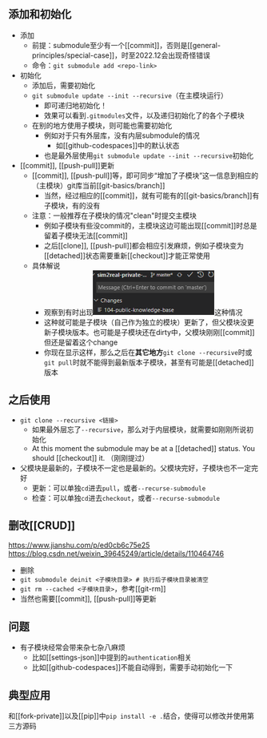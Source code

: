 ## 添加和初始化
- 添加
  - 前提：submodule至少有一个[[commit]]，否则是[[general-principles/special-case]]，时至2022.12会出现奇怪错误
  - 命令：`git submodule add <repo-link>`
- 初始化
  - 添加后，需要初始化
  - `git submodule update --init --recursive`（在主模块运行）
    - 即可递归地初始化！
    - 效果可以看到`.gitmodules`文件，以及递归初始化了的各个子模块
  - 在别的地方使用子模块，则可能也需要初始化
    - 例如对于只有外层库，没有内层submodule的情况
      - 如[[github-codespaces]]中的默认状态
    - 也是最外层使用`git submodule update --init --recursive`初始化
- [[commit]], [[push-pull]]更新
  - [[commit]], [[push-pull]]等，即可同步“增加了子模块”这一信息到相应的（主模块）git库当前[[git-basics/branch]]
    - 当然，经过相应的[[commit]]，就有可能有的[[git-basics/branch]]有子模块，有的没有
  - 注意：一般推荐在子模块的情况"clean"时提交主模块
    - 例如子模块有些没commit的，主模块这边可能出现[[commit]]时总是留着子模块无法[[commit]]
    - 之后[[clone]], [[push-pull]]都会相应引发麻烦，例如子模块变为[[detached]]状态需要重新[[checkout]]才能正常使用
  - 具体解说
    - 观察到有时出现![](submodule-update.png)这种情况
    - 这种就可能是子模块（自己作为独立的模块）更新了，但父模块没更新子模块版本。也可能是子模块还在dirty中，父模块刚刚[[commit]]但还是留着这个change
    - 你现在显示这样，那么之后在**其它地方**`git clone --recursive`时或`git pull`时就不能得到最新版本子模块，甚至有可能是[[detached]]版本
## 之后使用
- `git clone --recursive <链接>`
  - 如果最外层忘了`--recursive`，那么对于内层模块，就需要如刚刚所说初始化
  - At this moment the submodule may be at a [[detached]] status. You should [[checkout]] it. （刚刚提过）
- 父模块是最新的，子模块不一定也是最新的。父模块完好，子模块也不一定完好
  - 更新：可以单独`cd`进去`pull`，或者`--recurse-submodule`
  - 检查：可以单独`cd`进去`checkout`，或者`--recurse-submodule`
## 删改[[CRUD]]
https://www.jianshu.com/p/ed0cb6c75e25
https://blog.csdn.net/weixin_39645249/article/details/110464746
- 删除
 - `git submodule deinit <子模块目录> # 执行后子模块目录被清空`
 - `git rm --cached <子模块目录>`，参考[[git-rm]]
 - 当然也需要[[commit]], [[push-pull]]等更新
## 问题
- 有子模块经常会带来杂七杂八麻烦
  - 比如[[settings-json]]中提到的`authentication`相关
  - 比如[[github-codespaces]]不能自动得到，需要手动初始化一下
## 典型应用
和[[fork-private]]以及[[pip]]中`pip install -e .`结合，使得可以修改并使用第三方源码
